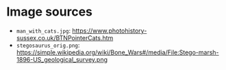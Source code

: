 # Image sources

* `man_with_cats.jpg`: https://www.photohistory-sussex.co.uk/BTNPointerCats.htm
* `stegosaurus_orig.png`: https://simple.wikipedia.org/wiki/Bone_Wars#/media/File:Stego-marsh-1896-US_geological_survey.png
